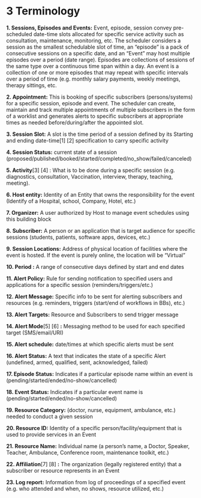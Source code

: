 # 3 Terminology

**1.     Sessions, Episodes and Events:** Event, episode, session convey pre-scheduled date-time slots allocated for specific service activity such as consultation, maintenance, monitoring, etc. The scheduler considers a session as the smallest schedulable slot of time, an “episode” is a pack of consecutive sessions on a specific date, and an “Event” may host multiple episodes over a period (date range). Episodes are collections of sessions of the same type over a continuous time span within a day. An event is a collection of one or more episodes that may repeat with specific intervals over a period of time (e.g. monthly salary payments, weekly meetings, therapy sittings, etc.

**2.     Appointment:** This is booking of specific subscribers (persons/systems) for a specific session, episode and event. The scheduler can create, maintain and track multiple appointments of multiple subscribers in the form of a worklist and generates alerts to specific subscribers at appropriate times as needed before/during/after the appointed slot.

**3.     Session Slot:** A slot is the time period of a session defined by its Starting and ending date-time\[1] \[2]  specification to carry specific activity

**4.     Session Status:** current state of a session (proposed/published/booked/started/completed/no\_show/failed/canceled)

**5.     Activity**\[3] \[4] : What is to be done during a specific session (e.g. diagnostics, consultation, Vaccination, interview, therapy, teaching, meeting).

**6.     Host entity:** Identity of an Entity that owns the responsibility for the event (Identify of a Hospital, school, Company, Hotel, etc.)

**7.     Organizer:** A user authorized by Host to manage event schedules using this building block

**8.     Subscriber:** A person or an application that is target audience for specific sessions (students, patients, software apps, devices, etc.)

**9.     Session Locations:** Address of physical location of facilities where the event is hosted. If the event is purely online, the location will be “Virtual”

**10.  Period :** A range of consecutive days defined by start and end dates

**11.  Alert Policy:** Rule for sending notification to specified users and applications for a specific session (reminders/triggers/etc.)

**12.  Alert Message:** Specific info to be sent for alerting subscribers and resources (e.g. reminders, triggers (start/end of workflows in BBs), etc.)

**13.  Alert Targets:** Resource and Subscribers to send trigger message

**14.  Alert Mode**\[5] \[6] **:** Messaging method to be used for each specified target (SMS/email/URI)

**15.  Alert schedule:** date/times at which specific alerts must be sent

**16.  Alert Status:** A text that indicates the state of a specific Alert (undefined, armed, qualified, sent, acknowledged, failed)

**17.  Episode Status:** Indicates if a particular episode name within an event is (pending/started/ended/no-show/cancelled)

**18.  Event Status:** Indicates if a particular event name is (pending/started/ended/no-show/cancelled)

**19.  Resource Category:** (doctor, nurse, equipment, ambulance, etc.) needed to conduct a given session

**20.  Resource ID:** Identity of a specific person/facility/equipment that is used to provide services in an Event

**21.  Resource Name:** Individual name (a person’s name, a Doctor, Speaker, Teacher,  Ambulance, Conference room, maintenance toolkit, etc.)

**22.  Affiliation**\[7] \[8] **:** The organization (legally registered entity) that a subscriber or resource represents in an Event

**23.  Log report:** Information from log of proceedings of a specified event (e.g. who attended and when, no shows, resource  utilized, etc.)

